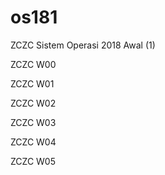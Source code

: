 # os181
ZCZC Sistem Operasi 2018 Awal (1)

ZCZC W00

ZCZC W01

ZCZC W02

ZCZC W03

ZCZC W04

ZCZC W05
